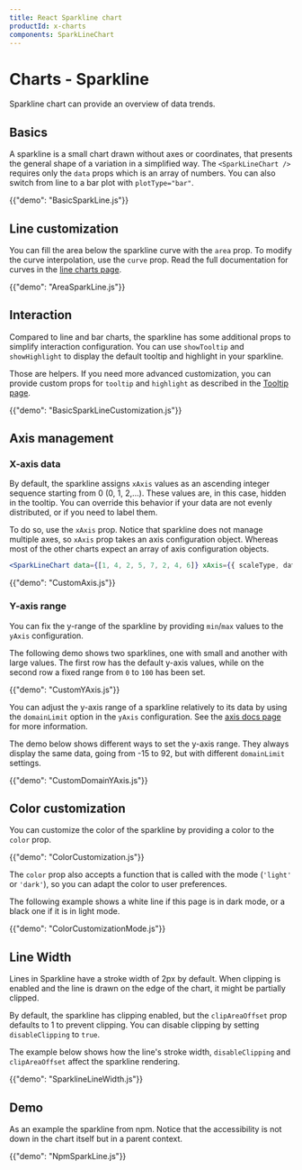 ```yaml
---
title: React Sparkline chart
productId: x-charts
components: SparkLineChart
---
```


# Charts - Sparkline

<p class="description">Sparkline chart can provide an overview of data trends.</p>

## Basics

A sparkline is a small chart drawn without axes or coordinates, that presents the general shape of a variation in a simplified way.
The `<SparkLineChart />` requires only the `data` props which is an array of numbers.
You can also switch from line to a bar plot with `plotType="bar"`.

{{"demo": "BasicSparkLine.js"}}

## Line customization

You can fill the area below the sparkline curve with the `area` prop.
To modify the curve interpolation, use the `curve` prop. Read the full documentation for curves in the [line charts page](/x/react-charts/lines/#interpolation).

{{"demo": "AreaSparkLine.js"}}

## Interaction

Compared to line and bar charts, the sparkline has some additional props to simplify interaction configuration.
You can use `showTooltip` and `showHighlight` to display the default tooltip and highlight in your sparkline.

Those are helpers.
If you need more advanced customization, you can provide custom props for `tooltip` and `highlight` as described in the [Tooltip page](/x/react-charts/tooltip/).

{{"demo": "BasicSparkLineCustomization.js"}}

## Axis management

### X-axis data

By default, the sparkline assigns `xAxis` values as an ascending integer sequence starting from 0 (0, 1, 2,...). These values are, in this case, hidden in the tooltip.
You can override this behavior if your data are not evenly distributed, or if you need to label them.

To do so, use the `xAxis` prop.
Notice that sparkline does not manage multiple axes, so `xAxis` prop takes an axis configuration object.
Whereas most of the other charts expect an array of axis configuration objects.

```jsx
<SparkLineChart data={[1, 4, 2, 5, 7, 2, 4, 6]} xAxis={{ scaleType, data }} />
```

{{"demo": "CustomAxis.js"}}

### Y-axis range

You can fix the y-range of the sparkline by providing `min`/`max` values to the `yAxis` configuration.

The following demo shows two sparklines, one with small and another with large values.
The first row has the default y-axis values, while on the second row a fixed range from `0` to `100` has been set.

{{"demo": "CustomYAxis.js"}}

You can adjust the y-axis range of a sparkline relatively to its data by using the `domainLimit` option in the `yAxis` configuration.
See the [axis docs page](/x/react-charts/axis/#relative-axis-subdomain) for more information.

The demo below shows different ways to set the y-axis range.
They always display the same data, going from -15 to 92, but with different `domainLimit` settings.

{{"demo": "CustomDomainYAxis.js"}}

## Color customization

You can customize the color of the sparkline by providing a color to the `color` prop.

{{"demo": "ColorCustomization.js"}}

The `color` prop also accepts a function that is called with the mode (`'light'` or `'dark'`), so you can adapt the color to user preferences.

The following example shows a white line if this page is in dark mode, or a black one if it is in light mode.

{{"demo": "ColorCustomizationMode.js"}}

## Line Width

Lines in Sparkline have a stroke width of 2px by default.
When clipping is enabled and the line is drawn on the edge of the chart, it might be partially clipped.

By default, the sparkline has clipping enabled, but the `clipAreaOffset` prop defaults to 1 to prevent clipping.
You can disable clipping by setting `disableClipping` to `true`.

The example below shows how the line's stroke width, `disableClipping` and `clipAreaOffset` affect the sparkline rendering.

{{"demo": "SparklineLineWidth.js"}}

## Demo

As an example the sparkline from npm.
Notice that the accessibility is not down in the chart itself but in a parent context.

{{"demo": "NpmSparkLine.js"}}
